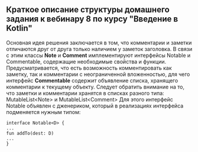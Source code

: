     

 ## Краткое описание структуры домашнего задания к вебинару 8 по курсу "Введение в Kotlin"    

Основная идея решения заключается в том, что комментарии и заметки отличаются друг от друга только наличием у заметок заголовка.
В связи с этим классы **Note** и **Comment** имплементируют интерфейсы Notable и Commentable, содержащие необходимые свойства и функции. 
Предусматривается, что есть возможность комментировать как заметку, так и комментарии с неограниченной вложенностью, для чего интерфейс **Commentable** содержит объявление списка, хранящего комментарии к текущему объекту.
Следует обратить внимание на то, что заметки и комментарии хранятся в списках разного типа:
MutableList\<Note> и MutableList\<Comment>
Для этого интерфейс Notable объявлен с дженериком, который в реализациях интерфейса подменяется нужным типом:

    interface Notable<D> {
    ...
    fun addTo(dest: D)
    ...
    }
      
